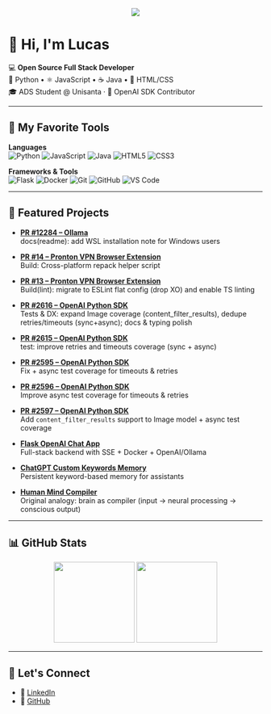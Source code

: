 <!-- Banner opcional -->
<p align="center">
  <img src="https://capsule-render.vercel.app/api?type=wave&color=0:2496ED,100:3776AB&height=180&section=header&text=Lucas%20Alencar&fontSize=40&fontColor=ffffff" />
</p>

# 👋 Hi, I'm Lucas

💻 **Open Source Full Stack Developer**  
🐍 Python • ⚛️ JavaScript • ☕ Java • 🎨 HTML/CSS  
🎓 ADS Student @ Unisanta · 🤖 OpenAI SDK Contributor  

---

## 🧰 My Favorite Tools

**Languages**  
![Python](https://img.shields.io/badge/Python-3776AB?logo=python&logoColor=white)
![JavaScript](https://img.shields.io/badge/JavaScript-F7DF1E?logo=javascript&logoColor=black)
![Java](https://img.shields.io/badge/Java-007396?logo=java&logoColor=white)
![HTML5](https://img.shields.io/badge/HTML5-E34F26?logo=html5&logoColor=white)
![CSS3](https://img.shields.io/badge/CSS3-1572B6?logo=css3&logoColor=white)

**Frameworks & Tools**  
![Flask](https://img.shields.io/badge/Flask-000000?logo=flask&logoColor=white)
![Docker](https://img.shields.io/badge/Docker-2496ED?logo=docker&logoColor=white)
![Git](https://img.shields.io/badge/Git-F05032?logo=git&logoColor=white)
![GitHub](https://img.shields.io/badge/GitHub-181717?logo=github&logoColor=white)
![VS Code](https://img.shields.io/badge/VSCode-007ACC?logo=visualstudiocode&logoColor=white)

---

## 🌟 Featured Projects

- **[PR #12284 – Ollama](https://github.com/ollama/ollama/pull/12284)**  
  docs(readme): add WSL installation note for Windows users
  
- **[PR #14 – Pronton VPN Browser Extension](https://github.com/ProtonVPN/proton-vpn-browser-extension/pull/14)**  
  Build: Cross-platform repack helper script
  
- **[PR #13 – Pronton VPN Browser Extension](https://github.com/ProtonVPN/proton-vpn-browser-extension/pull/13)**  
  Build(lint): migrate to ESLint flat config (drop XO) and enable TS linting
  
- **[PR #2616 – OpenAI Python SDK](https://github.com/openai/openai-python/pull/2616)**  
  Tests & DX: expand Image coverage (content_filter_results), dedupe retries/timeouts (sync+async); docs & typing polish
  
- **[PR #2615 – OpenAI Python SDK](https://github.com/openai/openai-python/pull/2615)**  
  test: improve retries and timeouts coverage (sync + async)
  
- **[PR #2595 – OpenAI Python SDK](https://github.com/openai/openai-python/pull/2595)**  
  Fix + async test coverage for timeouts & retries
  
- **[PR #2596 – OpenAI Python SDK](https://github.com/openai/openai-python/pull/2596)**  
  Improve async test coverage for timeouts & retries
  
- **[PR #2597 – OpenAI Python SDK](https://github.com/openai/openai-python/pull/2597)**  
  Add `content_filter_results` support to Image model + async test coverage

- **[Flask OpenAI Chat App](https://github.com/lucasalencarxisto-stack/flask-openai-chat-app)**  
  Full-stack backend with SSE + Docker + OpenAI/Ollama  

- **[ChatGPT Custom Keywords Memory](https://github.com/lucasalencarxisto-stack/chatgpt-custom-keywords-memory)**  
  Persistent keyword-based memory for assistants  

- **[Human Mind Compiler](https://github.com/lucasalencarxisto-stack/human-mind-compiler)**  
  Original analogy: brain as compiler (input → neural processing → conscious output)  

---

## 📊 GitHub Stats

<p align="center">
  <img src="https://github-readme-stats.vercel.app/api?username=lucasalencarxisto-stack&show_icons=true&theme=radical" height="160" />
  <img src="https://github-readme-stats.vercel.app/api/top-langs/?username=lucasalencarxisto-stack&layout=compact&theme=radical" height="160"/>
</p>

---

## 🤝 Let's Connect

- 💼 [LinkedIn](https://www.linkedin.com/in//lucasalencar-dev/)  
- 🐙 [GitHub](https://github.com/lucasalencarxisto-stack)  
